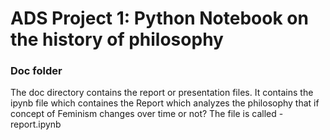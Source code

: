 # ADS Project 1:  Python Notebook on the history of philosophy

### Doc folder

The doc directory contains the report or presentation files. It contains the ipynb file which containes the Report which analyzes the philosophy that if concept of Feminism changes over time or not? The file is called - report.ipynb



